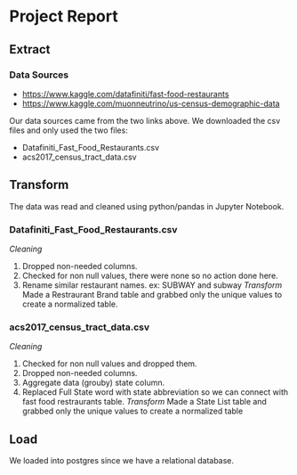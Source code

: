 # Project Report

## Extract
### Data Sources
* https://www.kaggle.com/datafiniti/fast-food-restaurants
* https://www.kaggle.com/muonneutrino/us-census-demographic-data

Our data sources came from the two links above. We downloaded the csv files and only used the two files:
* Datafiniti_Fast_Food_Restaurants.csv
* acs2017_census_tract_data.csv

## Transform
The data was read and cleaned using python/pandas in Jupyter Notebook.

### Datafiniti_Fast_Food_Restaurants.csv
*Cleaning*
1. Dropped non-needed columns. 
2. Checked for non null values, there were none so no action done here.
3. Rename similar restaurant names. ex: SUBWAY and subway
*Transform*
Made a Restraurant Brand table and grabbed only the unique values to create a normalized table.

### acs2017_census_tract_data.csv
*Cleaning*
1. Checked for non null values and dropped them.
2. Dropped non-needed columns.
3. Aggregate data (grouby) state column.
4. Replaced Full State word with state abbreviation so we can connect with fast food restraurants table.
*Transform*
Made a State List table and grabbed only the unique values to create a normalized table

## Load
We loaded into postgres since we have a relational database.
